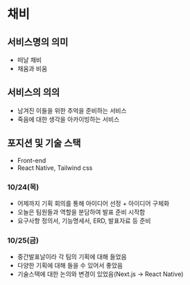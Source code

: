 # 채비

## 서비스명의 의미
- 떠날 채비
- 채움과 비움

## 서비스의 의의
- 남겨진 이들을 위한 추억을 준비하는 서비스
- 죽음에 대한 생각을 아카이빙하는 서비스

## 포지션 및 기술 스택
- Front-end
- React Native, Tailwind css

### 10/24(목)

- 어제까지 기획 회의를 통해 아이디어 선정 + 아이디어 구체화
- 오늘은 팀원들과 역할을 분담하여 발표 준비 시작함
- 요구사항 정의서, 기능명세서, ERD, 발표자료 등 준비

### 10/25(금)

- 중간발표날이라 각 팀의 기획에 대해 들었음
- 다양한 기획에 대해 들을 수 있어서 좋았음
- 기술스택에 대한 논의와 변경이 있었음(Next.js -> React Native)